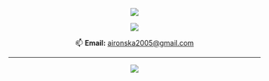 <p align="center">
  <a href="https://github.com/thradnea">
    <img src="https://readme-typing-svg.herokuapp.com/?lines=AI+%26+ML+solutions+for+Web-Comics;Automated+Content+Discovery+Tools;Currently+not+collaborating;&center=true&width=500&height=50&color=58A6FF&vCenter=true&size=22">
  </a>
</p>

<p align="center">
<img src="https://github-readme-stats.vercel.app/api?username=thradnea&show_icons=true&theme=radical&hide_border=true&count_private=true&include_all_commits=true&title_color=58A6FF&icon_color=FFD700&text_color=FFFFFF&bg_color=0D1117&custom_title=Thradnea's%20GitHub%20Stats">
</p>

<p align="center">
  📫 <strong>Email:</strong> <a href="mailto:aironska2005@gmail.com">aironska2005@gmail.com</a>
</p>

---

<p align="center">
  <img src="https://skillicons.dev/icons?i=python,js,react,nodejs,mysql,linux,arch&perline=6">
</p>
